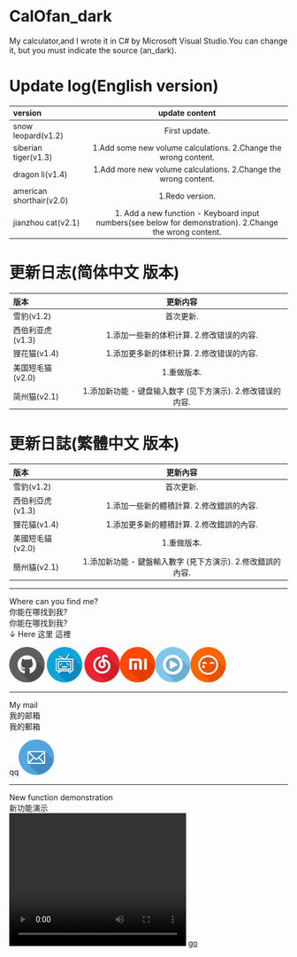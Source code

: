 # CalOfan_dark
My calculator,and I wrote it in C# by Microsoft Visual Studio.You can change it, but you must indicate the source (an_dark).

# Update log(English version)

|version|update content|
|:-|:-:|
|snow leopard(v1.2)|First update.|
|siberian tiger(v1.3)|1.Add some new volume calculations. 2.Change the wrong content.|
|dragon li(v1.4)|1.Add more new volume calculations. 2.Change the wrong content.|
|american shorthair(v2.0)|1.Redo version.|
|jianzhou cat(v2.1)|1. Add a new function - Keyboard input numbers(see below for demonstration). 2.Change the wrong content.|

# 更新日志(简体中文 版本)

|版本|更新内容|
|:-|:-:|
|雪豹(v1.2)|首次更新.|
|西伯利亚虎(v1.3)|1.添加一些新的体积计算. 2.修改错误的内容.|
|狸花猫(v1.4)|1.添加更多新的体积计算. 2.修改错误的内容.|
|美国短毛猫(v2.0)|1.重做版本.|
|简州猫(v2.1)|1.添加新功能 - 键盘输入数字 (见下方演示). 2.修改错误的内容.|

# 更新日誌(繁體中文 版本)

|版本|更新內容|
|:-|:-:|
|雪豹(v1.2)|首次更新.|
|西伯利亞虎(v1.3)|1.添加一些新的體積計算. 2.修改錯誤的內容.|
|狸花貓(v1.4)|1.添加更多新的體積計算. 2.修改錯誤的內容.|
|美國短毛貓(v2.0)|1.重做版本.|
|簡州貓(v2.1)|1.添加新功能 - 鍵盤輸入數字 (見下方演示). 2.修改錯誤的內容.|

*****
Where can you find me?  
你能在哪找到我?  
你能在哪找到我?  
↓ Here 这里 這裡

[![github](img/GitHub.png)](https://github.com/qisijie) [![bilibili](img/bilibili%20-哔哩哔哩_B.png)](https://space.bilibili.com/189781174) [![neteasycloudmusic](img/NetEase%20-%E7%BD%91%E6%98%93_music%20-%E9%9F%B3%E4%B9%90.png)](https://music.163.com/#/user/home?id=616566046)[![xiaomi](img/xiaomi%20-%E5%B0%8F%E7%B1%B3.png)](https://order.mi.com/portal?r=38760.1557405716)[![youku](img/youku%20-%E4%BC%98%E9%85%B7_B.png)](http://i.youku.com/qinsijie)[![toudou](img/tudou%20-%E5%9C%9F%E8%B1%86.png)](http://id.tudou.com/qinsijie)

*****
My mail  
我的邮箱  
我的郵箱  

qq[![qqmail](img/mail.png)](mailto:1059022187@qq.com)
*****
New function demonstration  
新功能演示  
<video width="320" height="240" controls>
    <source src="video/NF.mp4" type="video/mp4">
</video>
[go](https://www.bilibili.com/video/av61108711)